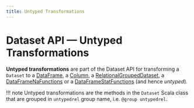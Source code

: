 ```yaml
---
title: Untyped Transformations
---
```


# Dataset API &mdash; Untyped Transformations

**Untyped transformations** are part of the Dataset API for transforming a `Dataset` to a [DataFrame](../DataFrame.md), a [Column](../Column.md), a [RelationalGroupedDataset](../RelationalGroupedDataset.md), a [DataFrameNaFunctions](../DataFrameNaFunctions.md) or a [DataFrameStatFunctions](../DataFrameStatFunctions.md) (and hence _untyped_).

!!! note
    Untyped transformations are the methods in the `Dataset` Scala class that are grouped in `untypedrel` group name, i.e. `@group untypedrel`.

<!---
## Review Me

=== [[apply]] `apply` Untyped Transformation

[source, scala]
----
apply(colName: String): Column
----

`apply` selects a column based on the column name (i.e. maps a `Dataset` onto a `Column`).

=== [[col]] `col` Untyped Transformation

```scala
col(
  colName: String): Column
```

`col` selects a column based on the column name (i.e. maps a `Dataset` onto a `Column`).

Internally, `col` branches off per the input column name.

If the column name is `*` (a star), `col` simply creates a [Column](Column.md#apply) with `ResolvedStar` expression (with the [schema output attributes](catalyst/QueryPlan.md#output) of the [analyzed logical plan](QueryExecution.md#analyzed) of the [QueryExecution](dataset/index.md#queryExecution)).

Otherwise, `col` uses [colRegex](#colRegex) untyped transformation when [spark.sql.parser.quotedRegexColumnNames](configuration-properties.md#spark.sql.parser.quotedRegexColumnNames) configuration property is enabled.

In the case when the column name is not `*` and [spark.sql.parser.quotedRegexColumnNames](configuration-properties.md#spark.sql.parser.quotedRegexColumnNames) configuration property is disabled, `col` creates a [Column](Column.md#apply) with the column name [resolved](dataset/index.md#resolve) (as a [NamedExpression](expressions/NamedExpression.md)).

=== [[colRegex]] `colRegex` Untyped Transformation

```scala
colRegex(
  colName: String): Column
```

`colRegex` selects a column based on the column name specified as a regex (i.e. maps a `Dataset` onto a `Column`).

!!! NOTE
    `colRegex` is used in [col](#col) when [spark.sql.parser.quotedRegexColumnNames](configuration-properties.md#spark.sql.parser.quotedRegexColumnNames) configuration property is enabled (and the column name is not `*`).

Internally, `colRegex` matches the input column name to different regular expressions (in the order):

1. For column names with quotes without a qualifier, `colRegex` simply creates a [Column](Column.md#apply) with a `UnresolvedRegex` (with no table)

1. For column names with quotes with a qualifier, `colRegex` simply creates a [Column](Column.md#apply) with a `UnresolvedRegex` (with a table specified)

1. For other column names, `colRegex` (behaves like [col](#col) and) creates a [Column](Column.md#apply) with the column name [resolved](dataset/index.md#resolve) (as a [NamedExpression](expressions/NamedExpression.md))

=== [[na]] `na` Untyped Transformation

[source, scala]
----
na: DataFrameNaFunctions
----

`na` creates a <<DataFrameNaFunctions.md#, DataFrameNaFunctions>> to work with missing data.

=== [[selectExpr]] Projecting Columns using SQL Statements -- `selectExpr` Untyped Transformation

```scala
selectExpr(
  exprs: String*): DataFrame
```

`selectExpr` is like `select`, but accepts SQL statements.

```text
val ds = spark.range(5)

scala> ds.selectExpr("rand() as random").show
16/04/14 23:16:06 INFO HiveSqlParser: Parsing command: rand() as random
+-------------------+
|             random|
+-------------------+
|  0.887675894185651|
|0.36766085091074086|
| 0.2700020856675186|
| 0.1489033635529543|
| 0.5862990791950973|
+-------------------+
```

Internally, it executes `select` with every expression in `exprs` mapped to [Column](Column.md) (using [SparkSqlParser.parseExpression](sql/SparkSqlParser.md#parseExpression)).

```text
scala> ds.select(expr("rand() as random")).show
+------------------+
|            random|
+------------------+
|0.5514319279894851|
|0.2876221510433741|
|0.4599999092045741|
|0.5708558868374893|
|0.6223314406247136|
+------------------+
```
-->
